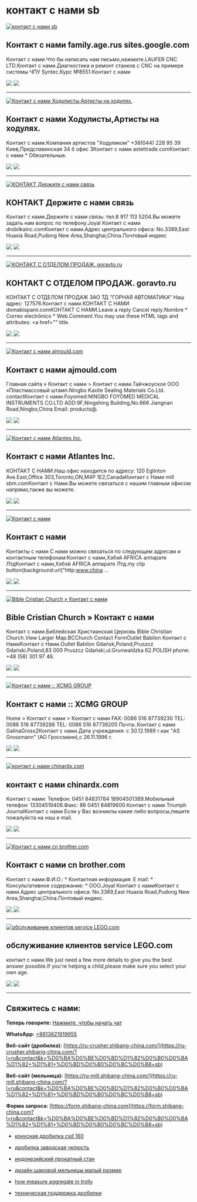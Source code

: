 # контакт с нами sb

<a href="https://swt.shibang-china.com/?l=ru&img&k=%D0%BA%D0%BE%D0%BD%D1%82%D0%B0%D0%BA%D1%82+%D1%81+%D0%BD%D0%B0%D0%BC%D0%B8+sb" target="_blank">![контакт с нами sb](http://static.shibang-china.com/all-800x300/444.jpg)</a>

## Контакт с нами family.age.rus sites.google.com
Контакт с нами.Что бы написать нам письмо,нажмите.LAUFER CNC LTD.Контакт с нами.Диагностика и ремонт станков с CNC на примере системы ЧПУ Syntec.Курс №8551.Контакт с нами


<a href="https://whatsapp.shibangsoft.com/WhatsApp.php" target="_blank" title="WhatsApp">![](http://static.shibang-china.com/icon/whatsapp.png)</a> <a href="https://swt.shibang-china.com/?l=ru&icon&k=%D0%BA%D0%BE%D0%BD%D1%82%D0%B0%D0%BA%D1%82+%D1%81+%D0%BD%D0%B0%D0%BC%D0%B8+sb" target="_blank">![](http://static.shibang-china.com/icon/chat-ru.png)</a>

---

<a href="https://swt.shibang-china.com/?l=ru&img&k=%D0%BA%D0%BE%D0%BD%D1%82%D0%B0%D0%BA%D1%82+%D1%81+%D0%BD%D0%B0%D0%BC%D0%B8+sb" target="_blank">![Контакт с нами Ходулиcты,Артисты на ходулях.](http://static.shibang-china.com/all-800x300/197.jpg)</a>

## Контакт с нами Ходулиcты,Артисты на ходулях.
Контакт с нами.Компания артистов &quot;Ходуликом&quot; +38(044) 228 95 39 Киев,Предславинская 34 б офис 3Контакт с нами astettrade.comКонтакт с нами * Обязательные.


<a href="https://whatsapp.shibangsoft.com/WhatsApp.php" target="_blank" title="WhatsApp">![](http://static.shibang-china.com/icon/whatsapp.png)</a> <a href="https://swt.shibang-china.com/?l=ru&icon&k=%D0%BA%D0%BE%D0%BD%D1%82%D0%B0%D0%BA%D1%82+%D1%81+%D0%BD%D0%B0%D0%BC%D0%B8+sb" target="_blank">![](http://static.shibang-china.com/icon/chat-ru.png)</a>

---

<a href="https://swt.shibang-china.com/?l=ru&img&k=%D0%BA%D0%BE%D0%BD%D1%82%D0%B0%D0%BA%D1%82+%D1%81+%D0%BD%D0%B0%D0%BC%D0%B8+sb" target="_blank">![КОНТАКТ Держите с нами связь](http://static.shibang-china.com/all-800x300/1385.jpg)</a>

## КОНТАКТ Держите с нами связь
Контакт с нами.Держите с нами связь: тел.8 917 113 5204.Вы можете задать нам вопрос по телефону.Joyal Контакт с нами drobilkainc.comКонтакт с нами.Адрес центрального офиса: No.3389,East Huaxia Road,Pudong New Area,Shanghai,China.Почтовый индекс


<a href="https://whatsapp.shibangsoft.com/WhatsApp.php" target="_blank" title="WhatsApp">![](http://static.shibang-china.com/icon/whatsapp.png)</a> <a href="https://swt.shibang-china.com/?l=ru&icon&k=%D0%BA%D0%BE%D0%BD%D1%82%D0%B0%D0%BA%D1%82+%D1%81+%D0%BD%D0%B0%D0%BC%D0%B8+sb" target="_blank">![](http://static.shibang-china.com/icon/chat-ru.png)</a>

---

<a href="https://swt.shibang-china.com/?l=ru&img&k=%D0%BA%D0%BE%D0%BD%D1%82%D0%B0%D0%BA%D1%82+%D1%81+%D0%BD%D0%B0%D0%BC%D0%B8+sb" target="_blank">![КОНТАКТ С ОТДЕЛОМ ПРОДАЖ. goravto.ru](http://static.shibang-china.com/all-800x300/767.jpg)</a>

## КОНТАКТ С ОТДЕЛОМ ПРОДАЖ. goravto.ru
КОНТАКТ С ОТДЕЛОМ ПРОДАЖ ЗАО ТД &quot;ГОРНАЯ АВТОМАТИКА&quot; Наш адрес: 127576.Контакт с нами.КОНТАКТ С НАМИ domabispanii.comКОНТАКТ С НАМИ.Leave a reply Cancel reply.Nombre * Correo electr&#243;nico * Web.Comment.You may use these HTML tags and attributes: &lt;a href=&quot;&quot; title.


<a href="https://whatsapp.shibangsoft.com/WhatsApp.php" target="_blank" title="WhatsApp">![](http://static.shibang-china.com/icon/whatsapp.png)</a> <a href="https://swt.shibang-china.com/?l=ru&icon&k=%D0%BA%D0%BE%D0%BD%D1%82%D0%B0%D0%BA%D1%82+%D1%81+%D0%BD%D0%B0%D0%BC%D0%B8+sb" target="_blank">![](http://static.shibang-china.com/icon/chat-ru.png)</a>

---

<a href="https://swt.shibang-china.com/?l=ru&img&k=%D0%BA%D0%BE%D0%BD%D1%82%D0%B0%D0%BA%D1%82+%D1%81+%D0%BD%D0%B0%D0%BC%D0%B8+sb" target="_blank">![Контакт с нами ajmould.com](http://static.shibang-china.com/all-800x300/907.jpg)</a>

## Контакт с нами ajmould.com
Главная сайта &#187; Контакт с нами &gt; Контакт с нами.Тайчжоуское ООО &#171;Пластмассовый штамп.Ningbo Kaxite Sealing Materials Co.Ltd. contactКонтакт с нами.Foyomed:NINGBO FOYOMED MEDICAL INSTRUMENTS CO.LTD ADD:9F,Ningshing Building,No.666 Jiangnan Road,Ningbo,China Email: products@.


<a href="https://whatsapp.shibangsoft.com/WhatsApp.php" target="_blank" title="WhatsApp">![](http://static.shibang-china.com/icon/whatsapp.png)</a> <a href="https://swt.shibang-china.com/?l=ru&icon&k=%D0%BA%D0%BE%D0%BD%D1%82%D0%B0%D0%BA%D1%82+%D1%81+%D0%BD%D0%B0%D0%BC%D0%B8+sb" target="_blank">![](http://static.shibang-china.com/icon/chat-ru.png)</a>

---

<a href="https://swt.shibang-china.com/?l=ru&img&k=%D0%BA%D0%BE%D0%BD%D1%82%D0%B0%D0%BA%D1%82+%D1%81+%D0%BD%D0%B0%D0%BC%D0%B8+sb" target="_blank">![Контакт с нами Atlantes Inc.](http://static.shibang-china.com/all-800x300/1438.jpg)</a>

## Контакт с нами Atlantes Inc.
КОНТАКТ С НАМИ.Наш офис находится по адресу: 120 Eglinton Ave.East,Office 303,Toronto,ON,M4P 1E2,CanadaКонтакт с Нами mill sbm.comКонтакт с Нами.Вы можете связаться с нашим главным офисом напрямо,также вы можете.


<a href="https://whatsapp.shibangsoft.com/WhatsApp.php" target="_blank" title="WhatsApp">![](http://static.shibang-china.com/icon/whatsapp.png)</a> <a href="https://swt.shibang-china.com/?l=ru&icon&k=%D0%BA%D0%BE%D0%BD%D1%82%D0%B0%D0%BA%D1%82+%D1%81+%D0%BD%D0%B0%D0%BC%D0%B8+sb" target="_blank">![](http://static.shibang-china.com/icon/chat-ru.png)</a>

---

<a href="https://swt.shibang-china.com/?l=ru&img&k=%D0%BA%D0%BE%D0%BD%D1%82%D0%B0%D0%BA%D1%82+%D1%81+%D0%BD%D0%B0%D0%BC%D0%B8+sb" target="_blank">![Контакт с нами](http://static.shibang-china.com/all-800x300/1327.jpg)</a>

## Контакт с нами
Контакты с нами С нами можно связаться по следующим адресам и контактным телефонам:Контакт с нами,Хэбэй AFRICA аппарате ЛтдКонтакт с нами,Хэбэй AFRICA аппарате Лтд.my clip button{background:url(&quot;http:www.china …


<a href="https://whatsapp.shibangsoft.com/WhatsApp.php" target="_blank" title="WhatsApp">![](http://static.shibang-china.com/icon/whatsapp.png)</a> <a href="https://swt.shibang-china.com/?l=ru&icon&k=%D0%BA%D0%BE%D0%BD%D1%82%D0%B0%D0%BA%D1%82+%D1%81+%D0%BD%D0%B0%D0%BC%D0%B8+sb" target="_blank">![](http://static.shibang-china.com/icon/chat-ru.png)</a>

---

<a href="https://swt.shibang-china.com/?l=ru&img&k=%D0%BA%D0%BE%D0%BD%D1%82%D0%B0%D0%BA%D1%82+%D1%81+%D0%BD%D0%B0%D0%BC%D0%B8+sb" target="_blank">![Bible Cristian Church &#187; Контакт с нами](http://static.shibang-china.com/all-800x300/1171.jpg)</a>

## Bible Cristian Church &#187; Контакт с нами
Контакт с нами.Библейская Христианская Церковь Bible Christian Church.View Larger Map.BCChurch Contact FormOutlet Babilon Контакт с НамиКонтакт с Нами.Outlet Babilon Gdańsk,Poland,Pruszcz Gdański.Poland,83 000 Pruszcz Gdański,ul.Grunwaldzka 62.POLISH phone: +48 (58) 301 97 46.


<a href="https://whatsapp.shibangsoft.com/WhatsApp.php" target="_blank" title="WhatsApp">![](http://static.shibang-china.com/icon/whatsapp.png)</a> <a href="https://swt.shibang-china.com/?l=ru&icon&k=%D0%BA%D0%BE%D0%BD%D1%82%D0%B0%D0%BA%D1%82+%D1%81+%D0%BD%D0%B0%D0%BC%D0%B8+sb" target="_blank">![](http://static.shibang-china.com/icon/chat-ru.png)</a>

---

<a href="https://swt.shibang-china.com/?l=ru&img&k=%D0%BA%D0%BE%D0%BD%D1%82%D0%B0%D0%BA%D1%82+%D1%81+%D0%BD%D0%B0%D0%BC%D0%B8+sb" target="_blank">![Контакт с нами :: XCMG GROUP](http://static.shibang-china.com/all-800x300/1136.jpg)</a>

## Контакт с нами :: XCMG GROUP
Home &gt; Контакт с нами &gt; Контакт с нами FAX: 0086 516 87739230 TEL: 0086 516 87739286 TEL: 0086 516 87739205 Почта:.Контакт с нами GalinaGross2Контакт с нами.Дата учреждения: с 30.12.1989 г.как &quot;AS Grossmann&quot; (АО Гроссманн),с 26.11.1996 г.


<a href="https://whatsapp.shibangsoft.com/WhatsApp.php" target="_blank" title="WhatsApp">![](http://static.shibang-china.com/icon/whatsapp.png)</a> <a href="https://swt.shibang-china.com/?l=ru&icon&k=%D0%BA%D0%BE%D0%BD%D1%82%D0%B0%D0%BA%D1%82+%D1%81+%D0%BD%D0%B0%D0%BC%D0%B8+sb" target="_blank">![](http://static.shibang-china.com/icon/chat-ru.png)</a>

---

<a href="https://swt.shibang-china.com/?l=ru&img&k=%D0%BA%D0%BE%D0%BD%D1%82%D0%B0%D0%BA%D1%82+%D1%81+%D0%BD%D0%B0%D0%BC%D0%B8+sb" target="_blank">![контакт с нами  chinardx.com](http://static.shibang-china.com/all-800x300/1085.jpg)</a>

## контакт с нами  chinardx.com
Контакт с нами: Телефон: 0451 84831784 18904501389.Мобильный телефон: 13304519406.Факс: 86 0451 84819600.Контакт с нами Triumph JournalКонтакт с нами Если у Вас возниклы какие либо вопросы,пишите пожалуйста на наш e mail.


<a href="https://whatsapp.shibangsoft.com/WhatsApp.php" target="_blank" title="WhatsApp">![](http://static.shibang-china.com/icon/whatsapp.png)</a> <a href="https://swt.shibang-china.com/?l=ru&icon&k=%D0%BA%D0%BE%D0%BD%D1%82%D0%B0%D0%BA%D1%82+%D1%81+%D0%BD%D0%B0%D0%BC%D0%B8+sb" target="_blank">![](http://static.shibang-china.com/icon/chat-ru.png)</a>

---

<a href="https://swt.shibang-china.com/?l=ru&img&k=%D0%BA%D0%BE%D0%BD%D1%82%D0%B0%D0%BA%D1%82+%D1%81+%D0%BD%D0%B0%D0%BC%D0%B8+sb" target="_blank">![Контакт с нами cn brother.com](http://static.shibang-china.com/all-800x300/1362.jpg)</a>

## Контакт с нами cn brother.com
Контакт с нами.Ф.И.О.: * Контактная информация: E mail: * Консультативное содержание: * ООО.Joyal Контакт с намиКонтакт с нами.Адрес центрального офиса: No.3389,East Huaxia Road,Pudong New Area,Shanghai,China.Почтовый индекс.


<a href="https://whatsapp.shibangsoft.com/WhatsApp.php" target="_blank" title="WhatsApp">![](http://static.shibang-china.com/icon/whatsapp.png)</a> <a href="https://swt.shibang-china.com/?l=ru&icon&k=%D0%BA%D0%BE%D0%BD%D1%82%D0%B0%D0%BA%D1%82+%D1%81+%D0%BD%D0%B0%D0%BC%D0%B8+sb" target="_blank">![](http://static.shibang-china.com/icon/chat-ru.png)</a>

---

<a href="https://swt.shibang-china.com/?l=ru&img&k=%D0%BA%D0%BE%D0%BD%D1%82%D0%B0%D0%BA%D1%82+%D1%81+%D0%BD%D0%B0%D0%BC%D0%B8+sb" target="_blank">![обслуживание клиентов service LEGO.com](http://static.shibang-china.com/all-800x300/9.jpg)</a>

## обслуживание клиентов service LEGO.com
контакт с нами.We just need a few more details to give you the best answer possible.If you're helping a child,please make sure you select your own age.

<a href="https://whatsapp.shibangsoft.com/WhatsApp.php" target="_blank" title="WhatsApp">![](http://static.shibang-china.com/icon/whatsapp.png)</a> <a href="https://swt.shibang-china.com/?l=ru&icon&k=%D0%BA%D0%BE%D0%BD%D1%82%D0%B0%D0%BA%D1%82+%D1%81+%D0%BD%D0%B0%D0%BC%D0%B8+sb" target="_blank">![](http://static.shibang-china.com/icon/chat-ru.png)</a>

---
## Свяжитесь с нами:

**Теперь говорите:** [Нажмите, чтобы начать чат](https://swt.shibang-china.com?l=ru&contact&k=%D0%BA%D0%BE%D0%BD%D1%82%D0%B0%D0%BA%D1%82+%D1%81+%D0%BD%D0%B0%D0%BC%D0%B8+sb)

**WhatsApp:**  [+8613621919955](https://whatsapp.shibangsoft.com/WhatsApp.php)

**Веб-сайт (дробилка):** [https://ru-crusher.shibang-china.com/](https://ru-crusher.shibang-china.com/?l=ru&contact&k=%D0%BA%D0%BE%D0%BD%D1%82%D0%B0%D0%BA%D1%82+%D1%81+%D0%BD%D0%B0%D0%BC%D0%B8+sb)

**Веб-сайт (мельница):** [https://ru-mill.shibang-china.com/](https://ru-mill.shibang-china.com/?l=ru&contact&k=%D0%BA%D0%BE%D0%BD%D1%82%D0%B0%D0%BA%D1%82+%D1%81+%D0%BD%D0%B0%D0%BC%D0%B8+sb)

**Форма запроса:** [https://form.shibang-china.com](https://form.shibang-china.com?l=ru&contact&k=%D0%BA%D0%BE%D0%BD%D1%82%D0%B0%D0%BA%D1%82+%D1%81+%D0%BD%D0%B0%D0%BC%D0%B8+sb)

* [конусная дробилка csd 160](../112/%D0%BA%D0%BE%D0%BD%D1%83%D1%81%D0%BD%D0%B0%D1%8F%20%D0%B4%D1%80%D0%BE%D0%B1%D0%B8%D0%BB%D0%BA%D0%B0%20csd%20160.md)

* [дробилка заводская челюсть](../117/%D0%B4%D1%80%D0%BE%D0%B1%D0%B8%D0%BB%D0%BA%D0%B0%20%D0%B7%D0%B0%D0%B2%D0%BE%D0%B4%D1%81%D0%BA%D0%B0%D1%8F%20%D1%87%D0%B5%D0%BB%D1%8E%D1%81%D1%82%D1%8C.md)

* [индонезийский прокатный стан](../117/%D0%B8%D0%BD%D0%B4%D0%BE%D0%BD%D0%B5%D0%B7%D0%B8%D0%B9%D1%81%D0%BA%D0%B8%D0%B9%20%D0%BF%D1%80%D0%BE%D0%BA%D0%B0%D1%82%D0%BD%D1%8B%D0%B9%20%D1%81%D1%82%D0%B0%D0%BD.md)

* [дизайн шаровой мельницы малый размер](../108/%D0%B4%D0%B8%D0%B7%D0%B0%D0%B9%D0%BD%20%D1%88%D0%B0%D1%80%D0%BE%D0%B2%D0%BE%D0%B9%20%D0%BC%D0%B5%D0%BB%D1%8C%D0%BD%D0%B8%D1%86%D1%8B%20%D0%BC%D0%B0%D0%BB%D1%8B%D0%B9%20%D1%80%D0%B0%D0%B7%D0%BC%D0%B5%D1%80.md)

* [how measure aggregate in trolly](../113/how%20measure%20aggregate%20in%20trolly.md)

* [техническая поддержка дробилки](../120/%D1%82%D0%B5%D1%85%D0%BD%D0%B8%D1%87%D0%B5%D1%81%D0%BA%D0%B0%D1%8F%20%D0%BF%D0%BE%D0%B4%D0%B4%D0%B5%D1%80%D0%B6%D0%BA%D0%B0%20%D0%B4%D1%80%D0%BE%D0%B1%D0%B8%D0%BB%D0%BA%D0%B8.md)